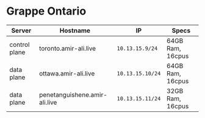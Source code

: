 # Grappe Ontario

| Server   | Hostname                |  IP               | Specs                 |
|---------------|-------------------------|-------------------|-----------------------|
| control plane | toronto.amir-ali.live   | `10.13.15.9/24` | 64GB Ram,      16cpus |
| data plane    | ottawa.amir-ali.live          | `10.13.15.10/24` | 64GB Ram,      16cpus |
| data plane    | penetanguishene.amir-ali.live | `10.13.15.11/24` | 32GB Ram,      16cpus |



